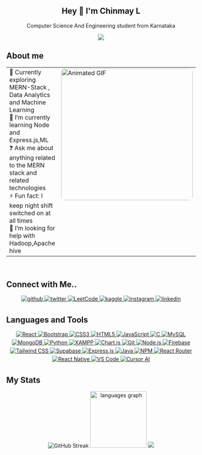 <h2 align="center">Hey 👋 I'm Chinmay L</h2><p align="center">Computer Science And Engineering student from Karnataka</p>

<div align="center">
<img src="https://komarev.com/ghpvc/?username=stom-breaker-07&&style=flat-square" align="center" />
</div>  
  
## About me  
<table style="border: none ;"><tr><td valign="top" width="65%">
<div>
    <ul style="list-style: none; padding: 0; margin: 0;">
      <li>🔭 Currently exploring MERN-Stack , Data Analytics and Machine Learning </li>
      <li>🌱 I’m currently learning Node and Express.js,ML</li>
      <li>❓ Ask me about anything related to the MERN stack and related technologies</li>
      <li>⚡ Fun fact: I keep night shift switched on at all times</li>
      <li>🤝 I’m looking for help with Hadoop,Apache hive</li>
    </ul>
  </div>
</td><td valign="top" width="40%">
 <div >
    <img src="https://user-images.githubusercontent.com/74038190/212749447-bfb7e725-6987-49d9-ae85-2015e3e7cc41.gif" alt="Animated GIF" style="width: 350px; height: auto; border-radius: 10px;" />
</div>
</td></tr></table>  
<br/>  

## Connect with Me..
<div align="center"> 
<a href="https://github.com/stom-breaker-07" target="_blank">
<img src=https://img.shields.io/badge/github-%2324292e.svg?&style=for-the-badge&logo=github&logoColor=white alt=github style="margin-bottom: 5px;" />
</a>
<a href="https://twitter.com/chinmay_shetty7" target="_blank">
<img src=https://img.shields.io/badge/twitter-%2300acee.svg?&style=for-the-badge&logo=twitter&logoColor=white alt=twitter style="margin-bottom: 5px;" />
</a>
<a href="https://leetcode.com/u/user8688F" target="_blank">
  <img src="https://img.shields.io/badge/LeetCode-%23FFA116.svg?&style=for-the-badge&logo=leetcode&logoColor=white" alt="LeetCode" style="margin-bottom: 5px;" />
</a>
<a href="https://www.kaggle.com/chinmayrangnathl" target="_blank">
<img src=https://img.shields.io/badge/kaggle-%2344BAE8.svg?&style=for-the-badge&logo=kaggle&logoColor=white alt=kaggle style="margin-bottom: 5px;" />
</a>
<a href="https://instagram.com/chinmay_shetty_07" target="_blank">
<img src=https://img.shields.io/badge/instagram-%23000000.svg?&style=for-the-badge&logo=instagram&logoColor=white alt=instagram style="margin-bottom: 5px;" />
</a>
<a href="https://linkedin.com/in/chinmayl" target="_blank">
<img src=https://img.shields.io/badge/linkedin-%231E77B5.svg?&style=for-the-badge&logo=linkedin&logoColor=white alt=linkedin style="margin-bottom: 5px;" />
</a>  
</div>

## Languages and Tools  
<div align="center">  
<a href="https://reactjs.org/" target="_blank">
    <img src="https://img.shields.io/badge/React-%2361DAFB.svg?&style=for-the-badge&logo=react&logoColor=white" alt="React" style="margin-bottom: 5px;" />
  </a>
  <a href="https://getbootstrap.com/docs/3.4/javascript/" target="_blank">
    <img src="https://img.shields.io/badge/Bootstrap-%237952B3.svg?&style=for-the-badge&logo=bootstrap&logoColor=white" alt="Bootstrap" style="margin-bottom: 5px;" />
  </a>
  <a href="https://www.w3schools.com/css/" target="_blank">
    <img src="https://img.shields.io/badge/CSS3-%231572B6.svg?&style=for-the-badge&logo=css3&logoColor=white" alt="CSS3" style="margin-bottom: 5px;" />
  </a>
  <a href="https://en.wikipedia.org/wiki/HTML5" target="_blank">
    <img src="https://img.shields.io/badge/HTML5-%23E34F26.svg?&style=for-the-badge&logo=html5&logoColor=white" alt="HTML5" style="margin-bottom: 5px;" />
  </a>
  <a href="https://www.javascript.com/" target="_blank">
    <img src="https://img.shields.io/badge/JavaScript-%23F7DF1E.svg?&style=for-the-badge&logo=javascript&logoColor=black" alt="JavaScript" style="margin-bottom: 5px;" />
  </a>
  <a href="https://www.cprogramming.com/" target="_blank">
    <img src="https://img.shields.io/badge/C-%2300599C.svg?&style=for-the-badge&logo=c&logoColor=white" alt="C" style="margin-bottom: 5px;" />
  </a>
  <a href="https://www.mysql.com/" target="_blank">
    <img src="https://img.shields.io/badge/MySQL-%234479A1.svg?&style=for-the-badge&logo=mysql&logoColor=white" alt="MySQL" style="margin-bottom: 5px;" />
  </a>
  <a href="https://www.mongodb.com/" target="_blank">
    <img src="https://img.shields.io/badge/MongoDB-%2347A248.svg?&style=for-the-badge&logo=mongodb&logoColor=white" alt="MongoDB" style="margin-bottom: 5px;" />
  </a>
  <a href="https://www.python.org/" target="_blank">
    <img src="https://img.shields.io/badge/Python-%233776AB.svg?&style=for-the-badge&logo=python&logoColor=white" alt="Python" style="margin-bottom: 5px;" />
  </a>
  <a href="https://www.apachefriends.org/" target="_blank">
    <img src="https://img.shields.io/badge/XAMPP-%23FB7A24.svg?&style=for-the-badge&logo=xampp&logoColor=white" alt="XAMPP" style="margin-bottom: 5px;" />
  </a>
  <a href="https://www.chartjs.org/" target="_blank">
    <img src="https://img.shields.io/badge/Chart.js-%23FF6384.svg?&style=for-the-badge&logo=chartdotjs&logoColor=white" alt="Chart.js" style="margin-bottom: 5px;" />
  </a>
  <a href="https://github.com/" target="_blank">
    <img src="https://img.shields.io/badge/Git-%23F05032.svg?&style=for-the-badge&logo=git&logoColor=white" alt="Git" style="margin-bottom: 5px;" />
  </a>
  <a href="https://nodejs.org/" target="_blank">
    <img src="https://img.shields.io/badge/Node.js-%23339933.svg?&style=for-the-badge&logo=node.js&logoColor=white" alt="Node.js" style="margin-bottom: 5px;" />
  </a>
  <a href="https://firebase.google.com/" target="_blank">
    <img src="https://img.shields.io/badge/Firebase-%23FFCA28.svg?&style=for-the-badge&logo=firebase&logoColor=black" alt="Firebase" style="margin-bottom: 5px;" />
  </a>
  <a href="https://www.tailwindcss.com/" target="_blank">
    <img src="https://img.shields.io/badge/Tailwind%20CSS-%2338B2AC.svg?&style=for-the-badge&logo=tailwind-css&logoColor=white" alt="Tailwind CSS" style="margin-bottom: 5px;" />
  </a>
  <a href="https://supabase.com/" target="_blank">
  <img src="https://img.shields.io/badge/Supabase-3ECF8E?style=for-the-badge&logo=supabase&logoColor=white" alt="Supabase" style="margin-bottom: 5px;" />
 </a>
  <a href="https://expressjs.com/" target="_blank">
    <img src="https://img.shields.io/badge/Express.js-%23000000.svg?&style=for-the-badge&logo=express&logoColor=white" alt="Express.js" style="margin-bottom: 5px;" />
  </a>
  <a href="https://www.java.com/" target="_blank">
    <img src="https://img.shields.io/badge/Java-%23007396.svg?&style=for-the-badge&logo=java&logoColor=white" alt="Java" style="margin-bottom: 5px;" />
  </a>
  <a href="https://www.npmjs.com/" target="_blank">
    <img src="https://img.shields.io/badge/NPM-%23CB3837.svg?&style=for-the-badge&logo=npm&logoColor=white" alt="NPM" style="margin-bottom: 5px;" />
  </a>
  <a href="https://reactrouter.com/" target="_blank">
    <img src="https://img.shields.io/badge/React%20Router-%23CA4245.svg?&style=for-the-badge&logo=reactrouter&logoColor=white" alt="React Router" style="margin-bottom: 
    5px;" />
  </a>
  <a href="https://reactnative.dev/" target="_blank">
    <img src="https://img.shields.io/badge/React%20Native-%2361DAFB.svg?&style=for-the-badge&logo=react&logoColor=white" alt="React Native" style="margin-bottom: 5px;" />
  </a>  
  <a href="https://code.visualstudio.com/" target="_blank">
    <img src="https://img.shields.io/badge/VS%20Code-%23007ACC.svg?&style=for-the-badge&logo=visualstudiocode&logoColor=white" alt="VS Code" style="margin-bottom: 5px;" />
 </a>
 <a href="https://cursor.so/" target="_blank">
    <img src="https://img.shields.io/badge/Cursor%20AI-%23000000.svg?&style=for-the-badge&logo=ai&logoColor=white" alt="Cursor AI" style="margin-bottom: 5px;" />
</a>
</div> 

## My Stats  
<div align="center">
  <img src="https://streak-stats.demolab.com?user=stom-breaker-07&theme=dark" alt="GitHub Streak" />
  <img src="https://github-readme-stats.vercel.app/api/top-langs?username=stom-breaker-07&locale=en&hide_title=true&layout=compact&card_width=320&langs_count=6&theme=tokyonight&hide_border=true&order=2" height="150" alt="languages graph"  />
   <img src="https://leetcard.jacoblin.cool/user8688F?ext=heatmap" >
</div>  
